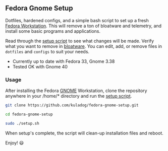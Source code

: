 ## Fedora Gnome Setup

Dotfiles, hardened configs, and a simple bash script to set up a fresh [Fedora Workstation](https://getfedora.org/en/workstation/). This will remove a ton of bloatware and telemetry, and install some basic programs and applications.

Read through the [setup script](https://github.com/kuladog/fedora-gnome-setup/blob/main/setup.sh) to see what changes will be made. Verify what you want to remove in [bloatware](https://github.com/kuladog/fedora-gnome-setup/blob/main/bloatware). You can edit, add, or remove files in `dotfiles` and `configs` to suit your needs.

- Currently up to date with Fedora 33, Gnome 3.38
- Tested OK with Gnome 40

### Usage

After installing the Fedora [GNOME](https://www.gnome.org/) Workstation, clone the repository anywhere in your /home/* directory and run the [setup script](https://github.com/kuladog/fedora-gnome-setup/blob/main/setup.sh).

```sh
git clone https://github.com/kuladog/fedora-gnome-setup.git
```
```sh
cd fedora-gnome-setup
```
```sh
sudo ./setup.sh
```

When setup's complete, the script will clean-up installation files and reboot.

Enjoy! :smiley: 







